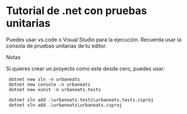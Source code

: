 # Tutorial de .net con pruebas unitarias

Puedes usar vs.code o Visual Studio para la ejecución. Recuerda usar la consola de pruebas unitarias de tu editor.

Notas

Si quieres crear un proyecto como este desde cero, puedes usar:

```
 dotnet new sln -n urbaneats
 dotnet new console -n urbaneats
 dotnet new xunit -n urbaneats.tests

 dotnet sln add .\urbaneats.tests\urbaneats.tests.csproj
 dotnet sln add .\urbaneats\urbaneats.csproj
```